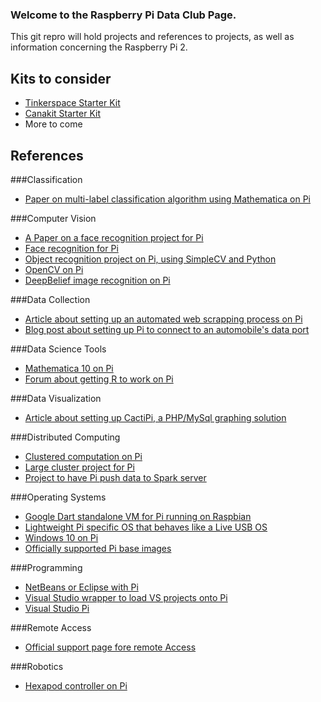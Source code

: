 ### Welcome to the Raspberry Pi Data Club Page.

This git repro will hold projects and references to projects, as well as information concerning the Raspberry Pi 2.

## Kits to consider
* [Tinkerspace Starter Kit](http://tinkersphere.com/raspberry-pi-boards/775-raspberry-pi-2-starter-kit-raspberry-pi-included.html)
* [Canakit Starter Kit](http://www.canakit.com/raspberry-pi-starter-kit.html)
* More to come

## References
###Classification
* [Paper on multi-label classification algorithm using Mathematica on Pi](http://www.sciencedirect.com/science/article/pii/S1877050915000897)

###Computer Vision
* [A Paper on a face recognition project for Pi](http://www.academia.edu/12242143/Raspberry_Pi_based_wearable_Face_Recognition_device_with_image_tagging_facility_for_blind)
* [Face recognition for Pi ](https://learn.adafruit.com/raspberry-pi-face-recognition-treasure-box?view=all)
* [Object recognition project on Pi, using SimpleCV and Python](http://www.open-electronics.org/computer-vision-with-raspberry-pi-and-the-camera-pi-module/)
* [OpenCV on Pi](http://letsmakerobots.com/node/36947)
* [DeepBelief image recognition on Pi](https://github.com/jetpacapp/DeepBeliefSDK)

###Data Collection
* [Article about setting up an automated web scrapping process on Pi](https://cloudacm.com/?p=1524)
* [Blog post about setting up Pi to connect to an automobile's data port](https://souvik.me/blog/picard-a-raspberry-pi-based-obd-ii-data-logging-system/)

###Data Science Tools
* [Mathematica 10 on Pi](http://blog.wolfram.com/2014/08/01/wolfram-language-and-mathematica-updated-for-the-raspberry-pi/)
* [Forum about getting R to work on Pi](https://www.raspberrypi.org/forums/viewtopic.php?f=49&t=70779)

###Data Visualization
* [Article about setting up CactiPi, a PHP/MySql graphing solution](https://cloudacm.com/?p=1288)

###Distributed Computing
* [Clustered computation on Pi](http://www.southampton.ac.uk/~sjc/raspberrypi/)
* [Large cluster project for Pi](http://likemagicappears.com/projects/raspberry-pi-cluster/)
* [Project to have Pi push data to Spark server](https://learn.sparkfun.com/tutorials/pushing-data-to-datasparkfuncom/raspberry-pi-python)

###Operating Systems
* [Google Dart standalone VM for Pi running on Raspbian](https://code.google.com/p/dart/wiki/RaspberryPi)
* [Lightweight Pi specific OS that behaves like a Live USB OS](http://www.arbetsmyra.dyndns.org/nard/)
* [Windows 10 on Pi](https://dev.windows.com/en-US/iot)
* [Officially supported Pi base images](https://www.raspberrypi.org/downloads/)

###Programming
* [NetBeans or Eclipse with Pi](http://docs.oracle.com/javame/config/cldc/rel/3.3/rasp/gs/html/getstart_raspi/debugging.htm)
* [Visual Studio wrapper to load VS projects onto Pi](http://visualgdb.com/tutorials/raspberry/)
* [Visual Studio Pi](http://visualpi.net/)

###Remote Access
* [Official support page fore remote Access](https://www.raspberrypi.org/documentation/remote-access/)

###Robotics
* [Hexapod controller on Pi](http://hackedgadgets.com/2014/08/03/hexpi-hexapod-raspberry-pi-robot/)
